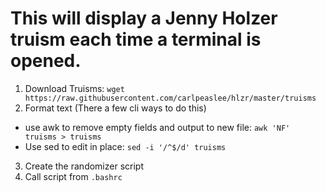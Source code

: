 # This will display a Jenny Holzer truism each time a terminal is opened.

1. Download Truisms: `wget https://raw.githubusercontent.com/carlpeaslee/hlzr/master/truisms`
2. Format text (There a few cli ways to do this)
  - use awk to remove empty fields and output to new file: `awk 'NF' truisms > truisms`
  - Use sed to edit in place: `sed -i '/^$/d' truisms`
3. Create the randomizer script
4. Call script from `.bashrc`
